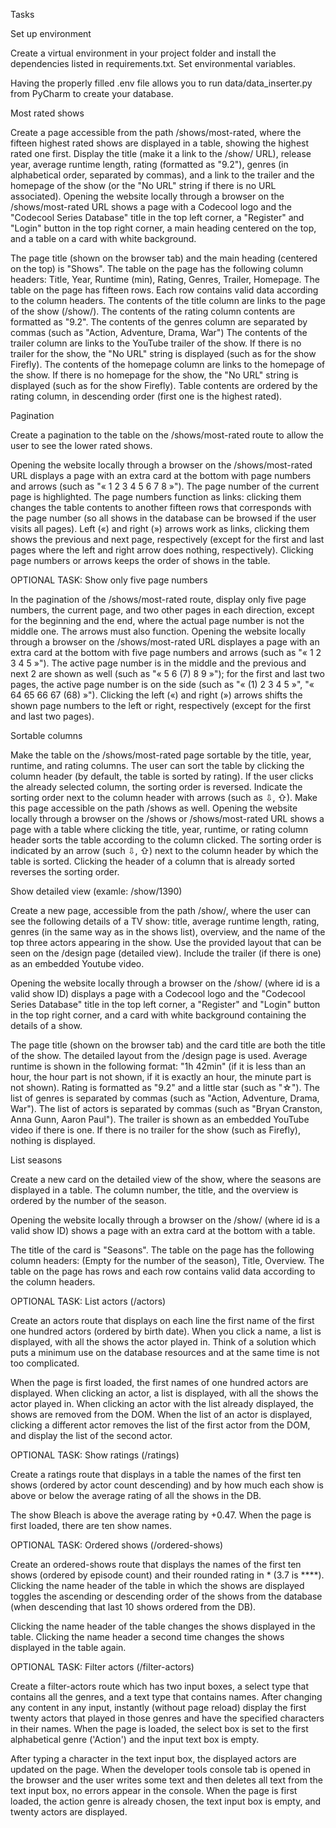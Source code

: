 Tasks

Set up environment

Create a virtual environment in your project folder and install the dependencies listed in requirements.txt. Set environmental variables.

Having the properly filled .env file allows you to run data/data_inserter.py from PyCharm to create your database.



Most rated shows

Create a page accessible from the path /shows/most-rated, where the fifteen highest rated shows are displayed in a table, showing the highest rated one first. Display the title (make it a link to the /show/<id> URL), release year, average runtime length, rating (formatted as "9.2"), genres (in alphabetical order, separated by commas), and a link to the trailer and the homepage of the show (or the "No URL" string if there is no URL associated).
Opening the website locally through a browser on the /shows/most-rated URL shows a page with a Codecool logo and the "Codecool Series Database" title in the top left corner, a "Register" and "Login" button in the top right corner, a main heading centered on the top, and a table on a card with white background.

The page title (shown on the browser tab) and the main heading (centered on the top) is "Shows".
The table on the page has the following column headers: Title, Year, Runtime (min), Rating, Genres, Trailer, Homepage.
The table on the page has fifteen rows. Each row contains valid data according to the column headers.
The contents of the title column are links to the page of the show (/show/<id>).
The contents of the rating column contents are formatted as "9.2".
The contents of the genres column are separated by commas (such as "Action, Adventure, Drama, War")
The contents of the trailer column are links to the YouTube trailer of the show. If there is no trailer for the show, the "No URL" string is displayed (such as for the show Firefly).
The contents of the homepage column are links to the homepage of the show. If there is no homepage for the show, the "No URL" string is displayed (such as for the show Firefly).
Table contents are ordered by the rating column, in descending order (first one is the highest rated).



Pagination

Create a pagination to the table on the /shows/most-rated route to allow the user to see the lower rated shows.

Opening the website locally through a browser on the /shows/most-rated URL displays a page with an extra card at the bottom with page numbers and arrows (such as "« 1 2 3 4 5 6 7 8 »").
The page number of the current page is highlighted.
The page numbers function as links: clicking them changes the table contents to another fifteen rows that corresponds with the page number (so all shows in the database can be browsed if the user visits all pages).
Left («) and right (») arrows work as links, clicking them shows the previous and next page, respectively (except for the first and last pages where the left and right arrow does nothing, respectively).
Clicking page numbers or arrows keeps the order of shows in the table.



OPTIONAL TASK: Show only five page numbers

In the pagination of the /shows/most-rated route, display only five page numbers, the current page, and two other pages in each direction, except for the beginning and the end, where the actual page number is not the middle one. The arrows must also function.
Opening the website locally through a browser on the /shows/most-rated URL displayes a page with an extra card at the bottom with five page numbers and arrows (such as "« 1 2 3 4 5 »").
The active page number is in the middle and the previous and next 2 are shown as well (such as "« 5 6 (7) 8 9 »"); for the first and last two pages, the active page number is on the side (such as "« (1) 2 3 4 5 »", "« 64 65 66 67 (68) »").
Clicking the left («) and right (») arrows shifts the shown page numbers to the left or right, respectively (except for the first and last two pages).



Sortable columns

Make the table on the /shows/most-rated page sortable by the title, year, runtime, and rating columns. The user can sort the table by clicking the column header (by default, the table is sorted by rating). If the user clicks the already selected column, the sorting order is reversed. Indicate the sorting order next to the column header with arrows (such as ⇩, ⇧). Make this page accessible on the path /shows as well.
Opening the website locally through a browser on the /shows or /shows/most-rated URL shows a page with a table where clicking the title, year, runtime, or rating column header sorts the table according to the column clicked.
The sorting order is indicated by an arrow (such ⇩, ⇧) next to the column header by which the table is sorted.
Clicking the header of a column that is already sorted reverses the sorting order.



Show detailed view
(examle: /show/1390)

Create a new page, accessible from the path /show/<id>, where the user can see the following details of a TV show: title, average runtime length, rating, genres (in the same way as in the shows list), overview, and the name of the top three actors appearing in the show. Use the provided layout that can be seen on the /design page (detailed view). Include the trailer (if there is one) as an embedded Youtube video.

Opening the website locally through a browser on the /show/<id> (where id is a valid show ID) displays a page with a Codecool logo and the "Codecool Series Database" title in the top left corner, a "Register" and "Login" button in the top right corner, and a card with white background containing the details of a show.

The page title (shown on the browser tab) and the card title are both the title of the show.
The detailed layout from the /design page is used.
Average runtime is shown in the following format: "1h 42min" (if it is less than an hour, the hour part is not shown, if it is exactly an hour, the minute part is not shown).
Rating is formatted as "9.2" and a little star (such as "☆").
The list of genres is separated by commas (such as "Action, Adventure, Drama, War").
The list of actors is separated by commas (such as "Bryan Cranston, Anna Gunn, Aaron Paul").
The trailer is shown as an embedded YouTube video if there is one. If there is no trailer for the show (such as Firefly), nothing is displayed.



List seasons

Create a new card on the detailed view of the show, where the seasons are displayed in a table. The column number, the title, and the overview is ordered by the number of the season.

Opening the website locally through a browser on the /show/<id> (where id is a valid show ID) shows a page with an extra card at the bottom with a table.

The title of the card is "Seasons".
The table on the page has the following column headers: (Empty for the number of the season), Title, Overview.
The table on the page has rows and each row contains valid data according to the column headers.



OPTIONAL TASK: List actors
(/actors)

Create an actors route that displays on each line the first name of the first one hundred actors (ordered by birth date). When you click a name, a list is displayed, with all the shows the actor played in. Think of a solution which puts a minimum use on the database resources and at the same time is not too complicated.

When the page is first loaded, the first names of one hundred actors are displayed.
When clicking an actor, a list is displayed, with all the shows the actor played in.
When clicking an actor with the list already displayed, the shows are removed from the DOM.
When the list of an actor is displayed, clicking a different actor removes the list of the first actor from the DOM, and display the list of the second actor.


OPTIONAL TASK: Show ratings
(/ratings)

Create a ratings route that displays in a table the names of the first ten shows (ordered by actor count descending) and by how much each show is above or below the average rating of all the shows in the DB.

The show Bleach is above the average rating by +0.47.
When the page is first loaded, there are ten show names.


OPTIONAL TASK: Ordered shows
(/ordered-shows)

Create an ordered-shows route that displays the names of the first ten shows (ordered by episode count) and their rounded rating in * (3.7 is ****). Clicking the name header of the table in which the shows are displayed toggles the ascending or descending order of the shows from the database (when descending that last 10 shows ordered from the DB).

Clicking the name header of the table changes the shows displayed in the table.
Clicking the name header a second time changes the shows displayed in the table again.



OPTIONAL TASK: Filter actors
(/filter-actors)

Create a filter-actors route which has two input boxes, a select type that contains all the genres, and a text type that contains names. After changing any content in any input, instantly (without page reload) display the first twenty actors that played in those genres and have the specified characters in their names. When the page is loaded, the select box is set to the first alphabetical genre ('Action') and the input text box is empty.

After typing a character in the text input box, the displayed actors are updated on the page.
When the developer tools console tab is opened in the browser and the user writes some text and then deletes all text from the text input box, no errors appear in the console.
When the page is first loaded, the action genre is already chosen, the text input box is empty, and twenty actors are displayed.


